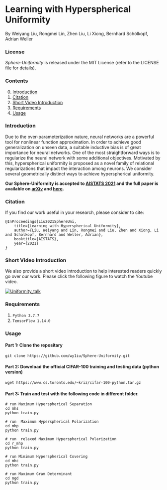 # Learning with Hyperspherical Uniformity

By Weiyang Liu, Rongmei Lin, Zhen Liu, Li Xiong, Bernhard Schölkopf, Adrian Weller

### License 
*Sphere-Uniformity* is released under the MIT License (refer to the LICENSE file for details).

### Contents
0. [Introduction](#introduction)
0. [Citation](#citation)
0. [Short Video Introduction](#short-video-introduction)
0. [Requirements](#requirements)
0. [Usage](#usage)

### Introduction
Due to the over-parameterization nature, neural networks are a powerful tool for nonlinear function approximation. In order to achieve good generalization on unseen data, a suitable inductive bias is of great importance for neural networks. One of the most straightforward ways is to regularize the neural network with some additional objectives. Motivated by this, hyperspherical uniformity is proposed as a novel family of relational regularizations that impact the interaction among neurons. We consider several geometrically distinct ways to achieve hyperspherical uniformity.

**Our Sphere-Uniformity is accepted to [AISTATS 2021](https://aistats.org/aistats2021/) and the full paper is available on [arXiv](https://arxiv.org/abs/2103.01649) and [here](https://wyliu.com/papers/LiuAISTATS2021.pdf).**

### Citation
If you find our work useful in your research, please consider to cite:

    @InProceedings{Liu2021SphereUni,
        title={Learning with Hyperspherical Uniformity},
        author={Liu, Weiyang and Lin, Rongmei and Liu, Zhen and Xiong, Li and Schölkopf, Bernhard and Weller, Adrian},
        booktitle={AISTATS},
        year={2021}
    }
   
### Short Video Introduction
We also provide a short video introduction to help interested readers quickly go over our work. Please click the following figure to watch the Youtube video.

[![Uniformity_talk](https://img.youtube.com/vi/YN8tVQb-HyE/0.jpg)](https://youtu.be/YN8tVQb-HyE)

### Requirements
1. `Python 3.7.7` 
2. `TensorFlow 1.14.0`

### Usage

#### Part 1: Clone the repositary
```Shell  
git clone https://github.com/wy1iu/Sphere-Uniformity.git
```
#### Part 2: Download the official CIFAR-100 training and testing data (python version)
```Shell  
wget https://www.cs.toronto.edu/~kriz/cifar-100-python.tar.gz
```

#### Part 3: Train and test with the following code in different folder. 
```Shell
# run Maximum Hyperspherical Separation
cd mhs
python train.py
```

```Shell
# run  Maximum Hyperspherical Polarization
cd mhp
python train.py
```

```Shell
# run  relaxed Maximum Hyperspherical Polarization
cd r_mhp
python train.py
```

```Shell
# run Minimum Hyperspherical Covering
cd mhc
python train.py
```

```Shell
# run Maximum Gram Determinant
cd mgd
python train.py
```
